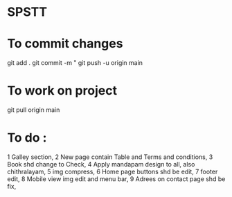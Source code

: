 # SPSTT

# To commit changes
git add .
git commit -m "<Commit message>
git push -u origin main

# To work on project
git pull origin main

# To do : 

1 Galley section,
2 New page contain Table and Terms and conditions, 
3 Book shd change to Check,
4 Apply mandapam design to all, also chithralayam,
5 img compress,
6 Home page buttons shd be edit,
7 footer edit,
8 Mobile view img edit and menu bar,
9 Adrees on contact page shd be fix,
